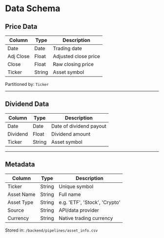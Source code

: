 # Data Schema

## Price Data

| Column       | Type     | Description                     |
|--------------|----------|---------------------------------|
| Date         | Date     | Trading date                    |
| Adj Close    | Float    | Adjusted close price            |
| Close        | Float    | Raw closing price               |
| Ticker       | String   | Asset symbol                    |

Partitioned by: `Ticker`

---

## Dividend Data

| Column       | Type     | Description                     |
|--------------|----------|---------------------------------|
| Date         | Date     | Date of dividend payout         |
| Dividend     | Float    | Dividend amount                 |
| Ticker       | String   | Asset symbol                    |

---

## Metadata

| Column        | Type     | Description                              |
|---------------|----------|------------------------------------------|
| Ticker        | String   | Unique symbol                            |
| Asset Name    | String   | Full name                                |
| Asset Type    | String   | e.g. 'ETF', 'Stock', 'Crypto'            |
| Source        | String   | API/data provider                        |
| Currency      | String   | Native trading currency                  |

Stored in: `/backend/pipelines/asset_info.csv`
